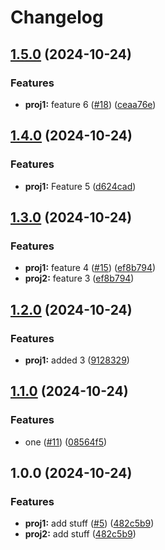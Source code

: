 # Changelog

## [1.5.0](https://github.com/shaneholder/fuzzy-octo-chainsaw/compare/v1.4.0...v1.5.0) (2024-10-24)


### Features

* **proj1:** feature 6 ([#18](https://github.com/shaneholder/fuzzy-octo-chainsaw/issues/18)) ([ceaa76e](https://github.com/shaneholder/fuzzy-octo-chainsaw/commit/ceaa76e9cb1e14a1ad472a67cb8239842ef06567))

## [1.4.0](https://github.com/shaneholder/fuzzy-octo-chainsaw/compare/v1.3.0...v1.4.0) (2024-10-24)


### Features

* **proj1:** Feature 5 ([d624cad](https://github.com/shaneholder/fuzzy-octo-chainsaw/commit/d624cad6c914cf16a59885d2c9175d8a95fb800d))

## [1.3.0](https://github.com/shaneholder/fuzzy-octo-chainsaw/compare/v1.2.0...v1.3.0) (2024-10-24)


### Features

* **proj1:** feature 4 ([#15](https://github.com/shaneholder/fuzzy-octo-chainsaw/issues/15)) ([ef8b794](https://github.com/shaneholder/fuzzy-octo-chainsaw/commit/ef8b79445d4c03f3dc88019e5b4d6d8932cfd0bc))
* **proj2:** feature 3 ([ef8b794](https://github.com/shaneholder/fuzzy-octo-chainsaw/commit/ef8b79445d4c03f3dc88019e5b4d6d8932cfd0bc))

## [1.2.0](https://github.com/shaneholder/fuzzy-octo-chainsaw/compare/v1.1.0...v1.2.0) (2024-10-24)


### Features

* **proj1:** added 3 ([9128329](https://github.com/shaneholder/fuzzy-octo-chainsaw/commit/9128329655d4516743b7c766057cb085904a96eb))

## [1.1.0](https://github.com/shaneholder/fuzzy-octo-chainsaw/compare/v1.0.0...v1.1.0) (2024-10-24)


### Features

* one ([#11](https://github.com/shaneholder/fuzzy-octo-chainsaw/issues/11)) ([08564f5](https://github.com/shaneholder/fuzzy-octo-chainsaw/commit/08564f520768bb7fb3fc74f4f660a38b67fea816))

## 1.0.0 (2024-10-24)


### Features

* **proj1:** add stuff ([#5](https://github.com/shaneholder/fuzzy-octo-chainsaw/issues/5)) ([482c5b9](https://github.com/shaneholder/fuzzy-octo-chainsaw/commit/482c5b995d2a95b53040cbfe2a81ca94f988376c))
* **proj2:** add stuff ([482c5b9](https://github.com/shaneholder/fuzzy-octo-chainsaw/commit/482c5b995d2a95b53040cbfe2a81ca94f988376c))
